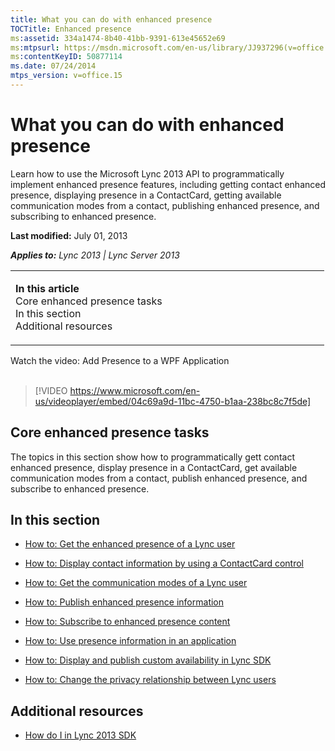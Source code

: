 ```yaml
---
title: What you can do with enhanced presence
TOCTitle: Enhanced presence
ms:assetid: 334a1474-8b40-41bb-9391-613e45652e69
ms:mtpsurl: https://msdn.microsoft.com/en-us/library/JJ937296(v=office.15)
ms:contentKeyID: 50877114
ms.date: 07/24/2014
mtps_version: v=office.15
---
```


# What you can do with enhanced presence

Learn how to use the Microsoft Lync 2013 API to programmatically implement enhanced presence features, including getting contact enhanced presence, displaying presence in a ContactCard, getting available communication modes from a contact, publishing enhanced presence, and subscribing to enhanced presence.

**Last modified:** July 01, 2013

***Applies to:** Lync 2013 | Lync Server 2013*

<table>
<colgroup>
<col style="width: 50%" />
<col style="width: 50%" />
</colgroup>
<tbody>
<tr class="odd">
<td><p><strong>In this article</strong><br />
Core enhanced presence tasks<br />
In this section<br />
Additional resources</p></td>
</tr>
</tbody>
</table>

<div class="caption">
Watch the video: Add Presence to a WPF Application
</div>
<br />

> [!VIDEO https://www.microsoft.com/en-us/videoplayer/embed/04c69a9d-11bc-4750-b1aa-238bc8c7f5de]

## Core enhanced presence tasks

The topics in this section show how to programmatically gett contact enhanced presence, display presence in a ContactCard, get available communication modes from a contact, publish enhanced presence, and subscribe to enhanced presence.

## In this section

  - [How to: Get the enhanced presence of a Lync user](how-to-get-the-enhanced-presence-of-a-lync-user.md)

  - [How to: Display contact information by using a ContactCard control](how-to-display-contact-information-by-using-a-contactcard-control.md)

  - [How to: Get the communication modes of a Lync user](how-to-get-the-communication-modes-of-a-lync-user.md)

  - [How to: Publish enhanced presence information](how-to-publish-enhanced-presence-information.md)

  - [How to: Subscribe to enhanced presence content](how-to-subscribe-to-enhanced-presence-content.md)

  - [How to: Use presence information in an application](how-to-use-presence-information-in-an-application.md)

  - [How to: Display and publish custom availability in Lync SDK](how-to-display-and-publish-custom-availability-in-lync-sdk.md)

  - [How to: Change the privacy relationship between Lync users](how-to-change-the-privacy-relationship-between-lync-users.md)

## Additional resources

  - [How do I in Lync 2013 SDK](how-do-i-in-lync-2013-sdk.md)

